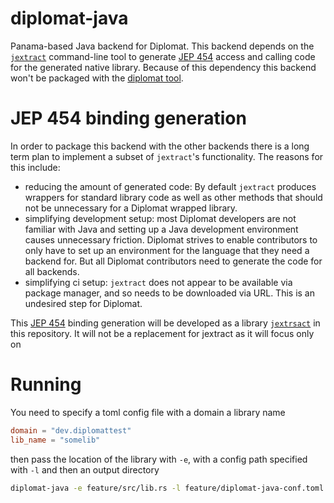 # diplomat-java
Panama-based Java backend for Diplomat. This backend depends on the [`jextract`](https://github.com/openjdk/jextract) command-line tool
to generate [JEP 454](https://openjdk.org/jeps/454) access and calling code for the generated native library. Because of this dependency
this backend won't be packaged with the [diplomat tool](https://rust-diplomat.github.io/book/).


# JEP 454 binding generation
In order to package this backend with the other backends there is a long term plan to implement a subset of `jextract`'s functionality.
The reasons for this include:
- reducing the amount of generated code: By default `jextract` produces wrappers for standard library code as well as other methods
that should not be unnecessary for a Diplomat wrapped library.
- simplifying development setup: most Diplomat developers are not familiar with Java and setting up a Java development environment
causes unnecessary friction. Diplomat strives to enable contributors to only have to set up an environment for the language that they 
need a backend for. But all Diplomat contributors need to generate the code for all backends.
- simplifying ci setup: `jextract` does not appear to be available via package manager, and so needs to be downloaded via URL. This is
an undesired step for Diplomat. 

This [JEP 454](https://openjdk.org/jeps/454) binding generation will be developed as a library [`jextrsact`](./jextrsact/README.md) in 
this repository. It will not be a replacement for jextract as it will focus only on 

# Running
You need to specify a toml config file with a domain a library name
```toml
domain = "dev.diplomattest"
lib_name = "somelib"
```
then pass the location of the library with `-e`, with a config path specified with `-l` and then an output directory

```sh
diplomat-java -e feature/src/lib.rs -l feature/diplomat-java-conf.toml feature/tmp/
```
